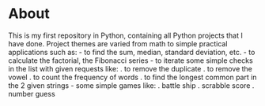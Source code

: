 # About

This is my first repository in Python, containing all Python projects that I have done.
Project themes are varied from math to simple practical applications such as:
    - to find the sum, median, standard deviation, etc.
    - to calculate the factorial, the Fibonacci series
    - to iterate some simple checks in the list with given requests like:
            . to remove the duplicate
            . to remove the vowel
            . to count the frequency of words
            . to find the longest common part in the 2 given strings
    - some simple games like:
            . battle ship
            . scrabble score
            . number guess